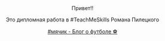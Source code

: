 <div align="center">Привет!!

Это дипломная работа в #TeachMeSkills Романа Пилецкого

<a href="http://piletski.beget.tech/" target="_blank">#мячик - Блог о футболе &#9917;</a><div>
